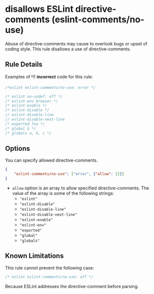 # disallows ESLint directive-comments (eslint-comments/no-use)

Abuse of directive-comments may cause to overlook bugs or upset of coding style.
This rule disallows a use of directive-comments.

## Rule Details

Examples of :-1: **incorrect** code for this rule:

```js
/*eslint eslint-comments/no-use: error */

/* eslint no-undef: off */
/* eslint-env browser */
/* eslint-enable */
/* eslint-disable */
// eslint-disable-line
// eslint-disable-next-line
/* exported foo */
/* global $ */
/* globals a, b, c */
```

## Options

You can specify allowed directive-comments.

```json
{
    "eslint-comments/no-use": ["error", {"allow": []}]
}
```

- `allow` option is an array to allow specified directive-comments. The value of the array is some of the following strings:
    - `"eslint"`
    - `"eslint-disable"`
    - `"eslint-disable-line"`
    - `"eslint-disable-next-line"`
    - `"eslint-enable"`
    - `"eslint-env"`
    - `"exported"`
    - `"global"`
    - `"globals"`

## Known Limitations

This rule cannot prevent the following case:

```js
/* eslint eslint-comments/no-use: off */
```

Because ESLint addresses the directive-comment before parsing.

